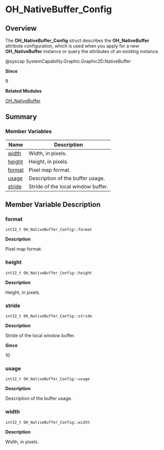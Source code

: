 # OH_NativeBuffer_Config


## Overview

The **OH_NativeBuffer_Config** struct describes the **OH_NativeBuffer** attribute configuration, which is used when you apply for a new **OH_NativeBuffer** instance or query the attributes of an existing instance.

\@syscap SystemCapability.Graphic.Graphic2D.NativeBuffer

**Since**

9

**Related Modules**

[OH_NativeBuffer](_o_h___native_buffer.md)


## Summary


### Member Variables

| Name| Description|
| -------- | -------- |
| [width](#width) | Width, in pixels.|
| [height](#height) | Height, in pixels.|
| [format](#format) | Pixel map format.|
| [usage](#usage) | Description of the buffer usage.|
| [stride](#stride) | Stride of the local window buffer.|


## Member Variable Description


### format

```
int32_t OH_NativeBuffer_Config::format
```

**Description**

Pixel map format.


### height

```
int32_t OH_NativeBuffer_Config::height
```

**Description**

Height, in pixels.


### stride

```
int32_t OH_NativeBuffer_Config::stride
```

**Description**

Stride of the local window buffer.

**Since**

10


### usage

```
int32_t OH_NativeBuffer_Config::usage
```

**Description**

Description of the buffer usage.


### width

```
int32_t OH_NativeBuffer_Config::width
```

**Description**

Width, in pixels.
